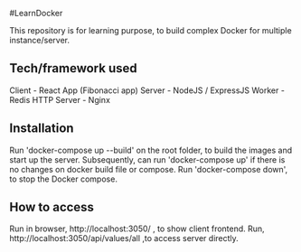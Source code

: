 #LearnDocker

This repository is for learning purpose, to build complex Docker for multiple instance/server.

## Tech/framework used

Client - React App (Fibonacci app)
Server - NodeJS / ExpressJS
Worker - Redis
HTTP Server - Nginx

## Installation

Run 'docker-compose up --build' on the root folder, to build the images and start up the server. Subsequently, can run 'docker-compose up' if there is no changes on docker build file or compose.
Run 'docker-compose down', to stop the Docker compose.

## How to access

Run in browser, http://localhost:3050/ , to show client frontend.
Run, http://localhost:3050/api/values/all ,to access server directly.